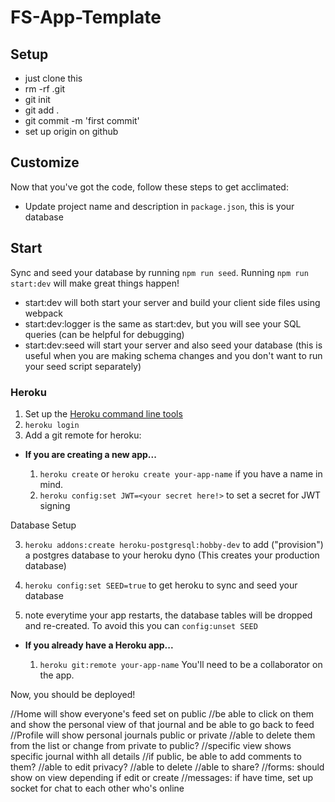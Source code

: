 # FS-App-Template

## Setup

- just clone this
- rm -rf .git
- git init
- git add .
- git commit -m 'first commit'
- set up origin on github


## Customize

Now that you've got the code, follow these steps to get acclimated:

* Update project name and description in `package.json`, this is your database


## Start

Sync and seed your database by running `npm run seed`. Running `npm run start:dev` will make great things happen!

- start:dev will both start your server and build your client side files using webpack
- start:dev:logger is the same as start:dev, but you will see your SQL queries (can be helpful for debugging)
- start:dev:seed will start your server and also seed your database (this is useful when you are making schema changes and you don't want to run your seed script separately)


### Heroku

1.  Set up the [Heroku command line tools][heroku-cli]
2.  `heroku login`
3.  Add a git remote for heroku:

[heroku-cli]: https://devcenter.heroku.com/articles/heroku-cli

* **If you are creating a new app...**

  1.  `heroku create` or `heroku create your-app-name` if you have a
      name in mind.
  2.  `heroku config:set JWT=<your secret here!>` to set a secret for JWT signing

Database Setup

  3.  `heroku addons:create heroku-postgresql:hobby-dev` to add
      ("provision") a postgres database to your heroku dyno (This creates your production database)

  4.  `heroku config:set SEED=true` to get heroku to sync and seed your database

  5.   note everytime your app restarts, the database tables will be dropped and re-created. To avoid this you can `config:unset SEED`


* **If you already have a Heroku app...**

  1.  `heroku git:remote your-app-name` You'll need to be a
      collaborator on the app.


Now, you should be deployed!

//Home will show everyone's feed set on public
    //be able to click on them and show the personal view of that journal and be able to go back to feed
//Profile will show personal journals public or private
    //able to delete them from the list or change from private to public?
//specific view shows specific journal withh all details
    //if public, be able to add comments to them?
    //able to edit privacy?
    //able to delete
    //able to share?
//forms: should show on view depending if edit or create
//messages: if have time, set up socket for chat to each other who's online
